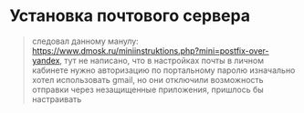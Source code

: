 # Установка почтового сервера 

> следовал данному манулу: https://www.dmosk.ru/miniinstruktions.php?mini=postfix-over-yandex, тут не написано, что в настройках почты в личном кабинете нужно авторизацию по портальному паролю
> изначально хотел использовать gmail, но они отключили возможность отправки через незащищенные приложения, пришлось бы настраивать 

